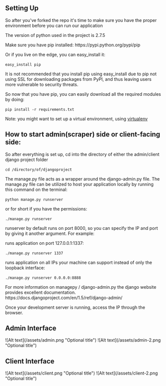 <h2>Setting Up</h2>
<p>So after you've forked the repo it's time to make sure you have the proper environment before you can run our application</p>
<p>The version of python used in the project is 2.7.5</p>
<p>Make sure you have pip installed: https://pypi.python.org/pypi/pip</p>
<p>Or if you live on the edge, you can easy_install it:</p>
<p><code>easy_install pip</code></p> 
<p>It is not recommended that you install pip using easy_install due to pip not using SSL for downloading packages from PyPI, and thus leaving users more vulnerable to security threats. </p>
<p>So now that you have pip, you can easily download all the required modules by doing:</p>
<p><code>pip install -r requirements.txt</code></p>
<p>Note: you might want to set up a virtual environment, using <a href="http://www.virtualenv.org/en/latest/">virtualenv</a></p> 

<h2>How to start admin(scraper) side or client-facing side:</h2>
So after everything is set up, cd into the directory of either the admin/client django project folder
<p><code>cd /directory/of/djangoproject</code></p>
The manage.py file acts as a wrapper around the django-admin.py file. The manage.py file can be utilized to host your application locally by running this command on the terminal:
<p><code>python manage.py runserver</code></p>
or for short if you have the permissions:
<p><code>./manage.py runserver</code></p>
runserver by default runs on port 8000, so you can specify the IP and port by giving it another argument. For example:
<p>runs application on port 127.0.0.1:1337:</p> <p><code>./manage.py runserver 1337</code></p>
<p>runs application on all IPs your machine can support instead of only the loopback interface:</p> <p><code>./manage.py runserver 0.0.0.0:8888</code></p>
For more information on managepy / django-admin.py the django website provides excellent documentation. https://docs.djangoproject.com/en/1.5/ref/django-admin/
<p>Once your development server is running, access the IP through the browser.</p>

<h2>Admin Interface</h2>
![Alt text](/assets/admin.png "Optional title")
![Alt text](/assets/admin-2.png "Optional title")

<h2>Client Interface</h2>
![Alt text](/assets/client.png "Optional title")
![Alt text](/assets/client-2.png "Optional title")
